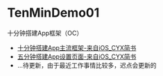# TenMinDemo01
十分钟搭建App框架（OC）
- [十分钟搭建App主流框架-来自iOS_CYX简书](http://www.jianshu.com/p/fc71652f2f89)
- [五分钟搭建App设置页面-来自iOS_CYX简书](http://www.jianshu.com/p/4b8e6ace5ff1)
- ...待更新，由于最近工作事情比较多，迟点会更新的
